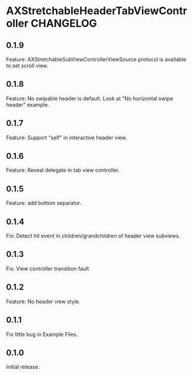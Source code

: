 # AXStretchableHeaderTabViewController CHANGELOG

## 0.1.9

Feature: AXStretchableSubViewControllerViewSource protocol is available to set scroll view.

## 0.1.8

Feature: No swipable header is default. Look at "No horizontal swipe header" example.

## 0.1.7

Feature: Support "self" in interactive header view.

## 0.1.6

Feature: Reveal delegate in tab view controller.

## 0.1.5

Feature: add bottom separator.

## 0.1.4

Fix: Detect hit event in children/grandchildren of header view subviews.

## 0.1.3

Fix: View controller transition fault

## 0.1.2

Feature: No header view style.

## 0.1.1

Fix little bug in Example Files.

## 0.1.0

Initial release.
